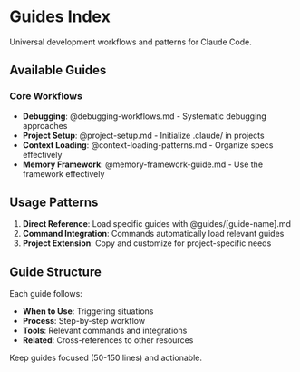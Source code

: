 # Guides Index

Universal development workflows and patterns for Claude Code.

## Available Guides

### Core Workflows
- **Debugging**: @debugging-workflows.md - Systematic debugging approaches
- **Project Setup**: @project-setup.md - Initialize .claude/ in projects
- **Context Loading**: @context-loading-patterns.md - Organize specs effectively
- **Memory Framework**: @memory-framework-guide.md - Use the framework effectively

## Usage Patterns

1. **Direct Reference**: Load specific guides with @guides/[guide-name].md
2. **Command Integration**: Commands automatically load relevant guides
3. **Project Extension**: Copy and customize for project-specific needs

## Guide Structure

Each guide follows:
- **When to Use**: Triggering situations
- **Process**: Step-by-step workflow
- **Tools**: Relevant commands and integrations
- **Related**: Cross-references to other resources

Keep guides focused (50-150 lines) and actionable.
